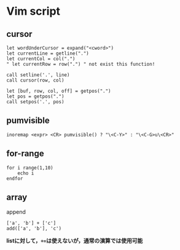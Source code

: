 # Vim script

## cursor
```
let wordUnderCursor = expand("<cword>")
let currentLine = getline(".")
let currentCol = col(".")
" let currentRow = row(".") " not exist this function!

call setline('.', line)
call cursor(row, col)

let [buf, row, col, off] = getpos(".") 
let pos = getpos(".")
call setpos('.', pos)
```

## pumvisible
```
inoremap <expr> <CR> pumvisible() ? "\<C-Y>" : "\<C-G>u\<CR>"
```

## for-range
```
for i range(1,10)
	echo i
endfor
```

## array
append
```
['a', 'b'] + ['c']
add(['a', 'b'], 'c')
```
__listに対して，`+=`は使えないが，通常の演算では使用可能__
